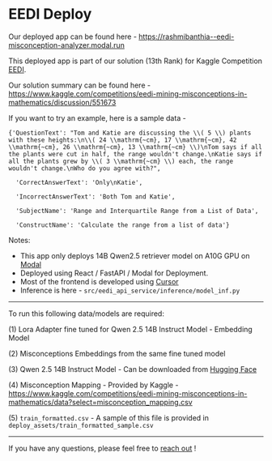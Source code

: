 # EEDI Deploy

Our deployed app can be found here - https://rashmibanthia--eedi-misconception-analyzer.modal.run

This deployed app is part of our solution (13th Rank) for Kaggle Competition [EEDI](https://www.kaggle.com/competitions/eedi-mining-misconceptions-in-mathematics/).

Our solution summary can be found here - https://www.kaggle.com/competitions/eedi-mining-misconceptions-in-mathematics/discussion/551673


If you want to try an example, here is a sample data - 

```
{'QuestionText': "Tom and Katie are discussing the \\( 5 \\) plants with these heights:\n\\( 24 \\mathrm{~cm}, 17 \\mathrm{~cm}, 42 \\mathrm{~cm}, 26 \\mathrm{~cm}, 13 \\mathrm{~cm} \\)\nTom says if all the plants were cut in half, the range wouldn't change.\nKatie says if all the plants grew by \\( 3 \\mathrm{~cm} \\) each, the range wouldn't change.\nWho do you agree with?",

  'CorrectAnswerText': 'Only\nKatie',

  'IncorrectAnswerText': 'Both Tom and Katie',

  'SubjectName': 'Range and Interquartile Range from a List of Data',

  'ConstructName': 'Calculate the range from a list of data'}
```

Notes:

- This app only deploys 14B Qwen2.5 retriever model on A10G GPU on [Modal](https://modal.com/)
- Deployed using React / FastAPI / Modal for Deployment.
- Most of the frontend is developed using [Cursor](https://cursor.com/)
- Inference is here - `src/eedi_api_service/inference/model_inf.py`


---

To run this following data/models are required:

(1) Lora Adapter fine tuned for Qwen 2.5 14B Instruct Model - Embedding Model

(2) Misconceptions Embeddings from the same fine tuned model

(3) Qwen 2.5 14B Instruct Model - Can be downloaded from [Hugging Face](https://huggingface.co/Qwen/Qwen2.5-14B-Instruct)

(4) Misconception Mapping - Provided by Kaggle - https://www.kaggle.com/competitions/eedi-mining-misconceptions-in-mathematics/data?select=misconception_mapping.csv

(5) `train_formatted.csv` - A sample of this file is provided in `deploy_assets/train_formatted_sample.csv`

---
If you have any questions, please feel free to [reach out](https://www.kaggle.com/rashmibanthia) !



